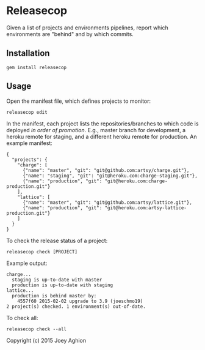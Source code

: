 # Releasecop

Given a list of projects and environments pipelines, report which environments are "behind" and by which commits.

## Installation

    gem install releasecop

## Usage

Open the manifest file, which defines projects to monitor:

    releasecop edit

In the manifest, each project lists the repositories/branches to which code is deployed _in order of promotion_. E.g., master branch for development, a heroku remote for staging, and a different heroku remote for production. An example manifest:

    {
      "projects": {
        "charge": [
          {"name": "master", "git": "git@github.com:artsy/charge.git"},
          {"name": "staging", "git": "git@heroku.com:charge-staging.git"},
          {"name": "production", "git": "git@heroku.com:charge-production.git"}
        ],
        "lattice": [
          {"name": "master", "git": "git@github.com:artsy/lattice.git"},
          {"name": "production", "git": "git@heroku.com:artsy-lattice-production.git"}
        ]
      }
    }

To check the release status of a project:

    releasecop check [PROJECT]

Example output:

    charge...
      staging is up-to-date with master
      production is up-to-date with staging
    lattice...
      production is behind master by:
        4557f60 2015-02-02 upgrade to 3.9 (joeschmo19)
    2 project(s) checked. 1 environment(s) out-of-date.

To check all:

    releasecop check --all

Copyright (c) 2015 Joey Aghion
